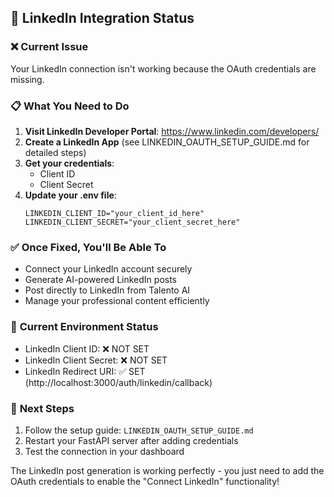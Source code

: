 ## 🔗 LinkedIn Integration Status

### ❌ **Current Issue**

Your LinkedIn connection isn't working because the OAuth credentials are missing.

### 📋 **What You Need to Do**

1. **Visit LinkedIn Developer Portal**: https://www.linkedin.com/developers/
2. **Create a LinkedIn App** (see LINKEDIN_OAUTH_SETUP_GUIDE.md for detailed steps)
3. **Get your credentials**:
   - Client ID
   - Client Secret
4. **Update your .env file**:
   ```env
   LINKEDIN_CLIENT_ID="your_client_id_here"
   LINKEDIN_CLIENT_SECRET="your_client_secret_here"
   ```

### ✅ **Once Fixed, You'll Be Able To**

- Connect your LinkedIn account securely
- Generate AI-powered LinkedIn posts
- Post directly to LinkedIn from Talento AI
- Manage your professional content efficiently

### 🔧 **Current Environment Status**

- LinkedIn Client ID: ❌ NOT SET
- LinkedIn Client Secret: ❌ NOT SET
- LinkedIn Redirect URI: ✅ SET (http://localhost:3000/auth/linkedin/callback)

### 🚀 **Next Steps**

1. Follow the setup guide: `LINKEDIN_OAUTH_SETUP_GUIDE.md`
2. Restart your FastAPI server after adding credentials
3. Test the connection in your dashboard

The LinkedIn post generation is working perfectly - you just need to add the OAuth credentials to enable the "Connect LinkedIn" functionality!
